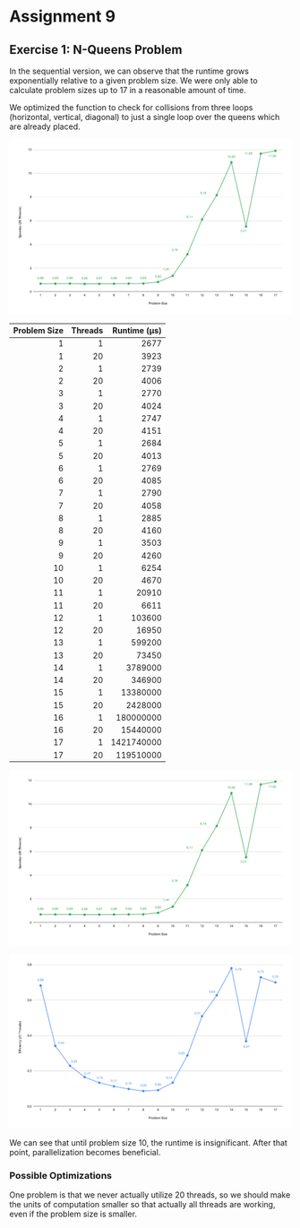# Assignment 9

## Exercise 1: N-Queens Problem

In the sequential version, we can observe that the runtime grows exponentially relative to a given problem size. We were only able to calculate problem sizes up to 17 in a reasonable amount of time.

We optimized the function to check for collisions from three loops (horizontal, vertical, diagonal) to just a single loop over the queens which are already placed.

![](speedup.svg)

| Problem Size | Threads | Runtime (µs) |
|-------------:|--------:|-------------:|
| 1            | 1       |         2677 |
| 1            | 20      |         3923 |
| 2            | 1       |         2739 |
| 2            | 20      |         4006 |
| 3            | 1       |         2770 |
| 3            | 20      |         4024 |
| 4            | 1       |         2747 |
| 4            | 20      |         4151 |
| 5            | 1       |         2684 |
| 5            | 20      |         4013 |
| 6            | 1       |         2769 |
| 6            | 20      |         4085 |
| 7            | 1       |         2790 |
| 7            | 20      |         4058 |
| 8            | 1       |         2885 |
| 8            | 20      |         4160 |
| 9            | 1       |         3503 |
| 9            | 20      |         4260 |
| 10           | 1       |         6254 |
| 10           | 20      |         4670 |
| 11           | 1       |        20910 |
| 11           | 20      |         6611 |
| 12           | 1       |       103600 |
| 12           | 20      |        16950 |
| 13           | 1       |       599200 |
| 13           | 20      |        73450 |
| 14           | 1       |      3789000 |
| 14           | 20      |       346900 |
| 15           | 1       |     13380000 |
| 15           | 20      |      2428000 |
| 16           | 1       |    180000000 |
| 16           | 20      |     15440000 |
| 17           | 1       |   1421740000 |
| 17           | 20      |    119510000 |

![](speedup.svg)

![](efficiency.svg)

We can see that until problem size 10, the runtime is insignificant. After that point, parallelization becomes beneficial.

### Possible Optimizations

One problem is that we never actually utilize 20 threads, so we should make the units of computation smaller so that actually all threads are working, even if the problem size is smaller.
